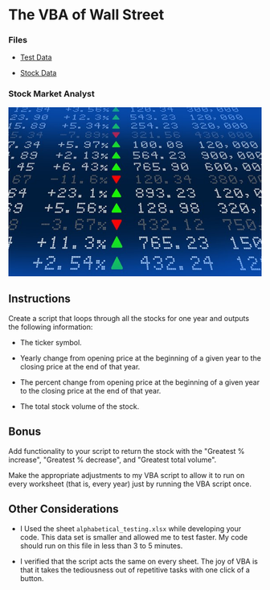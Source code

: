 # The VBA of Wall Street




### Files

* [Test Data](Resources/alphabetical_testing.xlsx) 

* [Stock Data](Resources/Multiple_year_stock_data.xlsx)

### Stock Market Analyst


![](images/stockmarket.jpg)

## Instructions

Create a script that loops through all the stocks for one year and outputs the following information:

  * The ticker symbol.

  * Yearly change from opening price at the beginning of a given year to the closing price at the end of that year.

  * The percent change from opening price at the beginning of a given year to the closing price at the end of that year.

  * The total stock volume of the stock.


## Bonus

Add functionality to your script to return the stock with the "Greatest % increase", "Greatest % decrease", and "Greatest total volume". 

Make the appropriate adjustments to my VBA script to allow it to run on every worksheet (that is, every year) just by running the VBA script once.

## Other Considerations

* I Used the sheet `alphabetical_testing.xlsx` while developing your code. This data set is smaller and allowed me to test faster. My code should run on this file in less than 3 to 5 minutes.

* I verified that the script acts the same on every sheet. The joy of VBA is that it takes the tediousness out of repetitive tasks with one click of a button.






